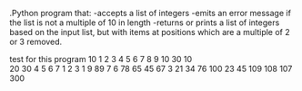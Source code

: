 .Python program that:
-accepts a list of integers
-emits an error message if the list is not a multiple of 10 in length
-returns or prints a list of integers based on the input list, but with items at positions which are a multiple of 2 or 3 removed.

test for this program
10
1 2 3 4 5 6 7 8 9 10
30
10 <br/>20 30 4 5 6 7 1 2 3 1 9 89 7 6 78 65 45 67 3 21 34 76 100 23 45 109 108 107 300
